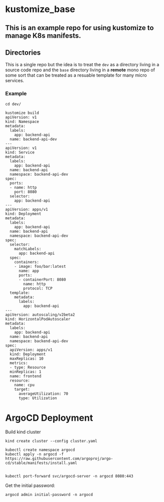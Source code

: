 # kustomize_base


## This is an example repo for using kustomize to manage K8s manifests.


## Directories

This is a single repo but the idea is to treat the `dev` as a directory living in a source code repo and the `base` directory living in a **remote** mono repo of some sort that can be treated as a resuable template for many micro services.

### Example

```
cd dev/

kustomize build
apiVersion: v1
kind: Namespace
metadata:
  labels:
    app: backend-api
  name: backend-api-dev
---
apiVersion: v1
kind: Service
metadata:
  labels:
    app: backend-api
  name: backend-api
  namespace: backend-api-dev
spec:
  ports:
  - name: http
    port: 8080
  selector:
    app: backend-api
---
apiVersion: apps/v1
kind: Deployment
metadata:
  labels:
    app: backend-api
  name: backend-api
  namespace: backend-api-dev
spec:
  selector:
    matchLabels:
      app: backend-api
  spec:
    containers:
    - image: foo/bar:latest
      name: app
      ports:
      - containerPort: 8080
        name: http
        protocol: TCP
  template:
    metadata:
      labels:
        app: backend-api
---
apiVersion: autoscaling/v2beta2
kind: HorizontalPodAutoscaler
metadata:
  labels:
    app: backend-api
  name: backend-api
  namespace: backend-api-dev
spec:
  apiVersion: apps/v1
  kind: Deployment
  maxReplicas: 10
  metrics:
  - type: Resource
  minReplicas: 1
  name: frontend
  resource:
    name: cpu
    target:
      averageUtilization: 70
      type: Utilization
```



# ArgoCD Deployment


Build kind cluster

```
kind create cluster --config cluster.yaml
```


```
kubectl create namespace argocd
kubectl apply -n argocd -f https://raw.githubusercontent.com/argoproj/argo-cd/stable/manifests/install.yaml


kubectl port-forward svc/argocd-server -n argocd 8080:443
```

Get the initial password:

```
argocd admin initial-password -n argocd
```

